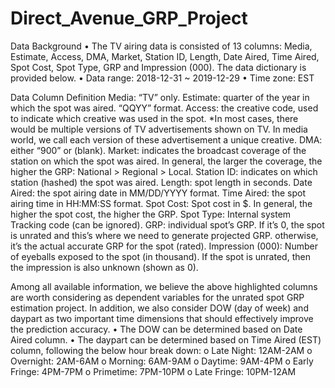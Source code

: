# Direct_Avenue_GRP_Project

Data Background
•	The TV airing data is consisted of 13 columns: Media, Estimate, Access, DMA, Market, Station ID, Length, Date Aired, Time Aired, Spot Cost, Spot Type, GRP and Impression (000). The data dictionary is provided below.
•	Data range: 2018-12-31 ~ 2019-12-29
•	Time zone: EST

Data Column Definition 
Media: “TV” only.
Estimate: quarter of the year in which the spot was aired. “QQYY” format.
Access: the creative code, used to indicate which creative was used in the spot. *In most cases, there would be multiple versions of TV advertisements shown on TV. In media world, we call each version of these advertisement a unique creative.
DMA: either “900” or (blank).
Market: indicates the broadcast coverage of the station on which the spot was aired. In general, the larger the coverage, the higher the GRP: National > Regional > Local.
Station ID: indicates on which station (hashed) the spot was aired.
Length: spot length in seconds.
Date Aired: the spot airing date in MM/DD/YYYY format.
Time Aired: the spot airing time in HH:MM:SS format.
Spot Cost: Spot cost in $. In general, the higher the spot cost, the higher the GRP.
Spot Type: Internal system Tracking code (can be ignored).
GRP: individual spot’s GRP. If it’s 0, the spot is unrated and this’s where we need to generate projected GRP. otherwise, it’s the actual accurate GRP for the spot (rated).
Impression (000): Number of eyeballs exposed to the spot (in thousand). If the spot is unrated, then the impression is also unknown (shown as 0).

Among all available information, we believe the above highlighted columns are worth considering as dependent variables for the unrated spot GRP estimation project. 
In addition, we also consider DOW (day of week) and daypart as two important time dimensions that should effectively improve the prediction accuracy. 
•	The DOW can be determined based on Date Aired column.
•	The daypart can be determined based on Time Aired (EST) column, following the below hour break down:
o	Late Night: 12AM-2AM
o	Overnight: 2AM-6AM
o	Morning: 6AM-9AM
o	Daytime: 9AM-4PM
o	Early Fringe: 4PM-7PM
o	Primetime: 7PM-10PM
o	Late Fringe: 10PM-12AM



